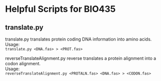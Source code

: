 # Helpful Scripts for BIO435

## translate.py

translate.py translates protein coding DNA information into amino acids.  
Usage:  
`translate.py <DNA.fas> > <PROT.fas>`


reverseTranslateAlignment.py reverse translates a protein alignment into a codon alignment.  
Usage:  
`reverseTranslateAlignment.py <PROTALN.fas> <DNA.fas> > <CODON.fas>`

